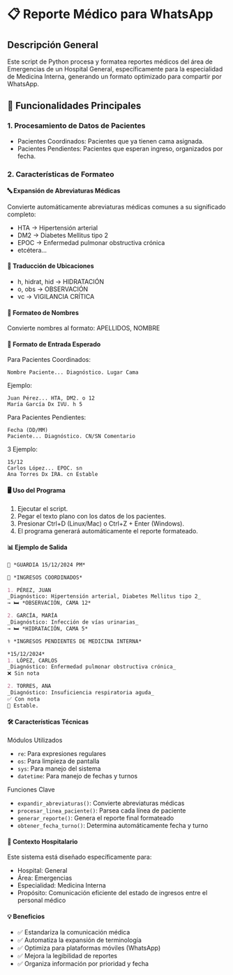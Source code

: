 # 📋 Reporte Médico para WhatsApp

## Descripción General

Este script de Python procesa y formatea reportes médicos del área de Emergencias de un Hospital General, específicamente para la especialidad de Medicina Interna, generando un formato optimizado para compartir por WhatsApp.

## 🎯 Funcionalidades Principales

### 1. Procesamiento de Datos de Pacientes

* Pacientes Coordinados: Pacientes que ya tienen cama asignada.
* Pacientes Pendientes: Pacientes que esperan ingreso, organizados por fecha.

### 2. Características de Formateo

#### 🔤 Expansión de Abreviaturas Médicas

Convierte automáticamente abreviaturas médicas comunes a su significado completo:

* HTA → Hipertensión arterial
* DM2 → Diabetes Mellitus tipo 2
* EPOC → Enfermedad pulmonar obstructiva crónica
* etcétera...

#### 📍 Traducción de Ubicaciones

* h, hidrat, hid → HIDRATACIÓN
* o, obs → OBSERVACIÓN
* vc → VIGILANCIA CRÍTICA

#### 👤 Formateo de Nombres

Convierte nombres al formato: APELLIDOS, NOMBRE

#### 📝 Formato de Entrada Esperado

Para Pacientes Coordinados:

```
Nombre Paciente... Diagnóstico. Lugar Cama
```

Ejemplo:

```
Juan Pérez... HTA, DM2. o 12
María García Dx IVU. h 5
```

Para Pacientes Pendientes:

```
Fecha (DD/MM)
Paciente... Diagnóstico. CN/SN Comentario
```
3
Ejemplo:

```
15/12
Carlos López... EPOC. sn
Ana Torres Dx IRA. cn Estable
```

#### 🖥️ Uso del Programa

1. Ejecutar el script.
2. Pegar el texto plano con los datos de los pacientes.
3. Presionar Ctrl+D (Linux/Mac) o Ctrl+Z + Enter (Windows).
4. El programa generará automáticamente el reporte formateado.

#### 📊 Ejemplo de Salida

```markdown
🏥 *GUARDIA 15/12/2024 PM*

📝 *INGRESOS COORDINADOS*

1. PÉREZ, JUAN
_Diagnóstico: Hipertensión arterial, Diabetes Mellitus tipo 2_
→ 🛏️ *OBSERVACIÓN, CAMA 12*

2. GARCÍA, MARÍA
_Diagnóstico: Infección de vías urinarias_
→ 🛏️ *HIDRATACIÓN, CAMA 5*

⚕️ *INGRESOS PENDIENTES DE MEDICINA INTERNA*

*15/12/2024*
1. LÓPEZ, CARLOS
_Diagnóstico: Enfermedad pulmonar obstructiva crónica_
❌ Sin nota

2. TORRES, ANA
_Diagnóstico: Insuficiencia respiratoria aguda_
✅ Con nota
💬 Estable.
```

#### 🛠️ Características Técnicas

Módulos Utilizados

* `re`: Para expresiones regulares
* `os`: Para limpieza de pantalla
* `sys`: Para manejo del sistema
* `datetime`: Para manejo de fechas y turnos

Funciones Clave

* `expandir_abreviaturas()`: Convierte abreviaturas médicas
* `procesar_linea_paciente()`: Parsea cada línea de paciente
* `generar_reporte()`: Genera el reporte final formateado
* `obtener_fecha_turno()`: Determina automáticamente fecha y turno

#### 🏥 Contexto Hospitalario

Este sistema está diseñado específicamente para:

* Hospital: General
* Área: Emergencias
* Especialidad: Medicina Interna
* Propósito: Comunicación eficiente del estado de ingresos entre el personal médico

#### 💡 Beneficios

* ✅ Estandariza la comunicación médica
* ✅ Automatiza la expansión de terminología
* ✅ Optimiza para plataformas móviles (WhatsApp)
* ✅ Mejora la legibilidad de reportes
* ✅ Organiza información por prioridad y fecha

